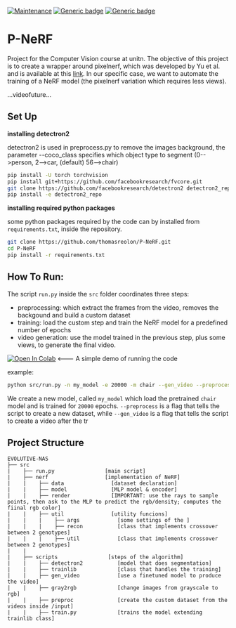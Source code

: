 [![Maintenance](https://img.shields.io/badge/Maintained%3F-No-red.svg)](https://GitHub.com/Naereen/StrapDown.js/graphs/commit-activity) [![Generic badge](https://img.shields.io/badge/python-3.7%20|%203.8-blue.svg)](https://shields.io/) [![Generic badge](https://img.shields.io/badge/version-v1.0-cc.svg)](https://shields.io/)

# P-NeRF
Project for the Computer Vision course at unitn.
The objective of this project is to create a wrapper around pixelnerf, which was developed by Yu et al. and is available at this [link](https://github.com/sxyu/pixel-nerf).
In our specific case, we want to automate the training of a NeRF model (the pixelnerf variation which requires less views).

...videofuture...

## Set Up

**installing detectron2**

detectron2 is used in preprocess.py to remove the images background, the parameter --coco_class specifies which object type to segment (0-->person,  2-->car, (default) 56-->chair)

```sh
pip install -U torch torchvision
pip install git+https://github.com/facebookresearch/fvcore.git
git clone https://github.com/facebookresearch/detectron2 detectron2_repo
pip install -e detectron2_repo
```


**installing required python packages**

some python packages required by the code can by installed from `requirements.txt`, inside the repository.


```sh
git clone https://github.com/thomasreolon/P-NeRF.git
cd P-NeRF
pip install -r requirements.txt
```

## How To Run:

The script `run.py` inside the `src` folder coordinates three steps:
- preprocessing: which extract the frames from the video, removes the backgound and build a custom dataset
- training: load the custom step and train the NeRF model for a predefined number of epochs
- video generation: use the model trained in the previous step, plus some views, to generate the final video.

[![Open In Colab](https://colab.research.google.com/assets/colab-badge.svg)](https://colab.research.google.com/drive/1oi_CgZw2H8RixG2UxxzqCEOOSbVRtfaH?usp=sharing) <--- A simple demo of running the code


example:

```sh
python src/run.py -n my_model -e 20000 -m chair --gen_video --preprocess
```

We create a new model, called `my_model` which load the pretrained `chair` model and is trained for `20000` epochs.
`--preprocess` is a flag that tells the script to create a new dataset, while `--gen_video` is a flag that tells the script to create a video after the tr


## Project Structure

    EVOLUTIVE-NAS
    ├── src
    |    ├── run.py                [main script]
    |    ├── nerf                  [implementation of NeRF]
    |    |    ├── data               [dataset declaration]
    |    |    ├── model              [MLP model & encoder]
    |    |    ├── render             [IMPORTANT: use the rays to sample points, then ask to the MLP to predict the rgb/density; computes the fiinal rgb color]
    |    |    ├── util               [utility funcions]
    |    |    |    ├── args            [some settings of the ]
    |    |    |    ├── recon           [class that implements crossover between 2 genotypes]
    |    |    |    ├── util            [class that implements crossover between 2 genotypes]
    |    |
    |    ├── scripts                [steps of the algorithm]
    |    |    ├── detectron2           [model that does segmentation]
    |    |    ├── trainlib             [class that handles the training]
    |    |    ├── gen_video            [use a finetuned model to produce the video]
    |    |    ├── gray2rgb             [change images from grayscale to rgb]
    |    |    ├── preproc              [create the custom dataset from the videos inside /input]
    |    |    ├── train.py             [trains the model extending trainlib class]

